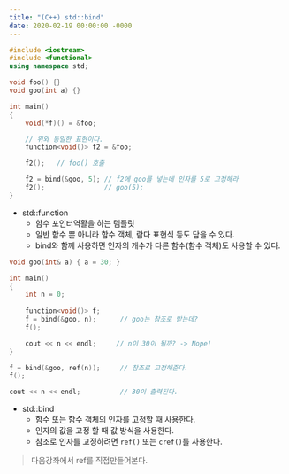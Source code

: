 ```yaml
---
title: "(C++) std::bind"
date: 2020-02-19 00:00:00 -0000
---
```


```cpp
#include <iostream>
#include <functional>
using namespace std;

void foo() {}
void goo(int a) {}

int main()
{
    void(*f)() = &foo;

    // 위와 동일한 표현이다.
    function<void()> f2 = &foo;

    f2();   // foo() 호출

    f2 = bind(&goo, 5); // f2에 goo를 넣는데 인자를 5로 고정해라
    f2();               // goo(5);
}
```

* std::function
    - 함수 포인터역활을 하는 템플릿
    - 일반 함수 뿐 아니라 함수 객체, 람다 표현식 등도 담을 수 있다.
    - bind와 함께 사용하면 인자의 개수가 다른 함수(함수 객체)도 사용할 수 있다.

```cpp
void goo(int& a) { a = 30; }

int main()
{
    int n = 0;
    
    function<void()> f;
    f = bind(&goo, n);      // goo는 참조로 받는데?
    f();    

    cout << n << endl;     // n이 30이 될까? -> Nope!
}
```

```cpp
f = bind(&goo, ref(n));     // 참조로 고정해준다.
f();

cout << n << endl;          // 30이 출력된다.
```

* std::bind
    - 함수 또는 함수 객체의 인자를 고정할 때 사용한다.
    - 인자의 값을 고정 할 때 값 방식을 사용한다.
    - 참조로 인자를 고정하려면 `ref()` 또는 `cref()`를 사용한다.

> 다음강좌에서 ref를 직접만들어본다.